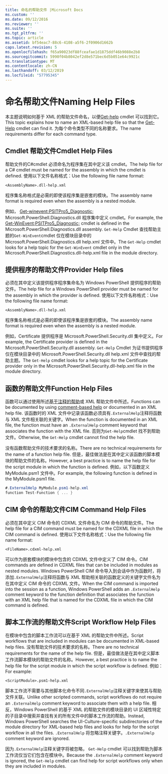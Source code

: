 ```yaml
---
title: 命名的帮助文件 |Microsoft Docs
ms.custom: ''
ms.date: 09/12/2016
ms.reviewer: ''
ms.suite: ''
ms.tgt_pltfrm: ''
ms.topic: article
ms.assetid: bf54eac7-88c6-4108-a5f6-2f0906d1662b
caps.latest.revision: 5
ms.openlocfilehash: f65a90023df88fceafae1d1875ddf46b9088e2b8
ms.sourcegitcommit: 5990f04b8042ef2d8e571bec6d5b051e64c9921c
ms.translationtype: MT
ms.contentlocale: zh-CN
ms.lasthandoff: 03/12/2019
ms.locfileid: "57795345"
---
```

# <a name="naming-help-files"></a><span data-ttu-id="070ec-102">命名帮助文件</span><span class="sxs-lookup"><span data-stu-id="070ec-102">Naming Help Files</span></span>

<span data-ttu-id="070ec-103">本主题说明如何基于 XML 的帮助文件命名，以便[Get-help](/powershell/module/Microsoft.PowerShell.Core/Get-Help) cmdlet 可以找到它。</span><span class="sxs-lookup"><span data-stu-id="070ec-103">This topic explains how to name an XML-based help file so that the [Get-Help](/powershell/module/Microsoft.PowerShell.Core/Get-Help) cmdlet can find it.</span></span> <span data-ttu-id="070ec-104">为每个命令类型不同的名称要求。</span><span class="sxs-lookup"><span data-stu-id="070ec-104">The name requirements differ for each command type.</span></span>

## <a name="cmdlet-help-files"></a><span data-ttu-id="070ec-105">Cmdlet 帮助文件</span><span class="sxs-lookup"><span data-stu-id="070ec-105">Cmdlet Help Files</span></span>

<span data-ttu-id="070ec-106">帮助文件的C#cmdlet 必须命名为程序集在其中定义该 cmdlet。</span><span class="sxs-lookup"><span data-stu-id="070ec-106">The help file for a C# cmdlet must be named for the assembly in which the cmdlet is defined.</span></span> <span data-ttu-id="070ec-107">使用以下文件名称格式：</span><span class="sxs-lookup"><span data-stu-id="070ec-107">Use the following file name format:</span></span>

```
<AssemblyName>.dll-help.xml
```

<span data-ttu-id="070ec-108">程序集名称格式是必需的即使该程序集是嵌套的模块。</span><span class="sxs-lookup"><span data-stu-id="070ec-108">The assembly name format is required even when the assembly is a nested module.</span></span>

<span data-ttu-id="070ec-109">例如， [Get-winevent;PSITPro5_Diagnostic;](/powershell/module/Microsoft.PowerShell.Diagnostics/Get-WinEvent) Microsoft.PowerShell.Diagnostics.dll 程序集中定义 cmdlet。</span><span class="sxs-lookup"><span data-stu-id="070ec-109">For example, the [Get-WinEvent;PSITPro5_Diagnostic;](/powershell/module/Microsoft.PowerShell.Diagnostics/Get-WinEvent) cmdlet is defined in the Microsoft.PowerShell.Diagnostics.dll assembly.</span></span> <span data-ttu-id="070ec-110">`Get-Help` Cmdlet 查找帮助主题的`Get-WinEvent`cmdlet 仅在模块目录中的 Microsoft.PowerShell.Diagnostics.dll help.xml 文件中。</span><span class="sxs-lookup"><span data-stu-id="070ec-110">The `Get-Help` cmdlet looks for a help topic for the `Get-WinEvent` cmdlet only in the Microsoft.PowerShell.Diagnostics.dll-help.xml file in the module directory.</span></span>

## <a name="provider-help-files"></a><span data-ttu-id="070ec-111">提供程序的帮助文件</span><span class="sxs-lookup"><span data-stu-id="070ec-111">Provider Help files</span></span>

<span data-ttu-id="070ec-112">必须在其中定义该提供程序程序集命名为 Windows PowerShell 提供程序的帮助文件。</span><span class="sxs-lookup"><span data-stu-id="070ec-112">The help file for a Windows PowerShell provider must be named for the assembly in which the provider is defined.</span></span> <span data-ttu-id="070ec-113">使用以下文件名称格式：</span><span class="sxs-lookup"><span data-stu-id="070ec-113">Use the following file name format:</span></span>

```
<AssemblyName>.dll-help.xml
```

<span data-ttu-id="070ec-114">程序集名称格式是必需的即使该程序集是嵌套的模块。</span><span class="sxs-lookup"><span data-stu-id="070ec-114">The assembly name format is required even when the assembly is a nested module.</span></span>

<span data-ttu-id="070ec-115">例如，Certificate 提供程序是 Microsoft.PowerShell.Security.dll 集中定义。</span><span class="sxs-lookup"><span data-stu-id="070ec-115">For example, the Certificate provider is defined in the Microsoft.PowerShell.Security.dll assembly.</span></span> <span data-ttu-id="070ec-116">`Get-Help` Cmdlet 为证书提供程序仅在模块目录中的 Microsoft.PowerShell.Security.dll help.xml 文件中查找的帮助主题。</span><span class="sxs-lookup"><span data-stu-id="070ec-116">The `Get-Help` cmdlet looks for a help topic for the Certificate provider only in the Microsoft.PowerShell.Security.dll-help.xml file in the module directory.</span></span>

## <a name="function-help-files"></a><span data-ttu-id="070ec-117">函数的帮助文件</span><span class="sxs-lookup"><span data-stu-id="070ec-117">Function Help Files</span></span>

<span data-ttu-id="070ec-118">函数可以通过使用所述[基于注释的帮助](/powershell/module/microsoft.powershell.core/about/about_comment_based_help)或 XML 帮助文件中所述。</span><span class="sxs-lookup"><span data-stu-id="070ec-118">Functions can be documented by using [comment-based help](/powershell/module/microsoft.powershell.core/about/about_comment_based_help) or documented in an XML help file.</span></span> <span data-ttu-id="070ec-119">该函数时的 XML 文件中记录该函数必须具有`.ExternalHelp`注释将函数与 XML 文件相关联的关键字。</span><span class="sxs-lookup"><span data-stu-id="070ec-119">When the function is documented in an XML file, the function must have an `.ExternalHelp` comment keyword that associates the function with the XML file.</span></span> <span data-ttu-id="070ec-120">否则为`Get-Help`cmdlet 找不到帮助文件。</span><span class="sxs-lookup"><span data-stu-id="070ec-120">Otherwise, the `Get-Help` cmdlet cannot find the help file.</span></span>

<span data-ttu-id="070ec-121">没有函数帮助文件的技术要求的名称。</span><span class="sxs-lookup"><span data-stu-id="070ec-121">There are no technical requirements for the name of a function help file.</span></span> <span data-ttu-id="070ec-122">但是，最佳做法是在其中定义该函数的脚本模块的帮助文件的名称。</span><span class="sxs-lookup"><span data-stu-id="070ec-122">However, a best practice is to name the help file for the script module in which the function is defined.</span></span> <span data-ttu-id="070ec-123">例如，以下函数定义 MyModule.psm1 文件中。</span><span class="sxs-lookup"><span data-stu-id="070ec-123">For example, the following function is defined in the MyModule.psm1 file.</span></span>

```csharp
#.ExternalHelp MyModule.psm1-help.xml
function Test-Function { ... }
```

## <a name="cim-command-help-files"></a><span data-ttu-id="070ec-124">CIM 命令的帮助文件</span><span class="sxs-lookup"><span data-stu-id="070ec-124">CIM Command Help Files</span></span>

<span data-ttu-id="070ec-125">必须在其中定义 CIM 命令的 CDXML 文件命名为 CIM 命令的帮助文件。</span><span class="sxs-lookup"><span data-stu-id="070ec-125">The help file for a CIM command must be named for the CDXML file in which the CIM command is defined.</span></span> <span data-ttu-id="070ec-126">使用以下文件名称格式：</span><span class="sxs-lookup"><span data-stu-id="070ec-126">Use the following file name format:</span></span>

```
<FileName>.cdxml-help.xml
```

<span data-ttu-id="070ec-127">可以作为嵌套模块的模块中包含的 CDXML 文件中定义了 CIM 命令。</span><span class="sxs-lookup"><span data-stu-id="070ec-127">CIM commands are defined in CDXML files that can be included in modules as nested modules.</span></span> <span data-ttu-id="070ec-128">Windows PowerShell CIM 命令导入到会话中作为函数时，将添加`.ExternalHelp`注释将函数与 XML 帮助相关联的函数定义的关键字文件名为在其中定义 CIM 命令的 CDXML 文件。</span><span class="sxs-lookup"><span data-stu-id="070ec-128">When the CIM command is imported into the session as a function, Windows PowerShell adds an `.ExternalHelp` comment keyword to the function definition that associates the function with an XML help file that is named for the CDXML file in which the CIM command is defined.</span></span>

## <a name="script-workflow-help-files"></a><span data-ttu-id="070ec-129">脚本工作流的帮助文件</span><span class="sxs-lookup"><span data-stu-id="070ec-129">Script Workflow Help Files</span></span>

<span data-ttu-id="070ec-130">在模块中包含的脚本工作流可以在基于 XML 的帮助文件中所述。</span><span class="sxs-lookup"><span data-stu-id="070ec-130">Script workflows that are included in modules can be documented in XML-based help files.</span></span> <span data-ttu-id="070ec-131">没有帮助文件的技术要求的名称。</span><span class="sxs-lookup"><span data-stu-id="070ec-131">There are no technical requirements for the name of the help file.</span></span> <span data-ttu-id="070ec-132">但是，最佳做法是在其中定义脚本工作流脚本模块的帮助文件的名称。</span><span class="sxs-lookup"><span data-stu-id="070ec-132">However, a best practice is to name the help file for the script module in which the script workflow is defined.</span></span> <span data-ttu-id="070ec-133">例如：</span><span class="sxs-lookup"><span data-stu-id="070ec-133">For example:</span></span>

```
<ScriptModule>.psm1-help.xml
```

<span data-ttu-id="070ec-134">脚本工作流不需要与其他脚本化命令不同`.ExternalHelp`注释关键字来使其与帮助文件关联。</span><span class="sxs-lookup"><span data-stu-id="070ec-134">Unlike other scripted commands, script workflows do not require an `.ExternalHelp` comment keyword to associate them with a help file.</span></span> <span data-ttu-id="070ec-135">相反，Windows PowerShell 的基于 XML 的帮助文件的模块目录的 UI 区域性特定的子目录中搜索并查找有关的所有文件中的脚本工作流的帮助。</span><span class="sxs-lookup"><span data-stu-id="070ec-135">Instead, Windows PowerShell searches the UI-Culture-specific subdirectories of the module directory for XML-based help files and looks for help for the script workflow in all the files.</span></span> <span data-ttu-id="070ec-136">`.ExternalHelp` 将忽略注释关键字。</span><span class="sxs-lookup"><span data-stu-id="070ec-136">`.ExternalHelp` comment keyword are ignored.</span></span>

<span data-ttu-id="070ec-137">因为`.ExternalHelp`注释关键字将被忽略， `Get-Help` cmdlet 可以找到帮助为脚本工作流仅当它们包含在模块中。</span><span class="sxs-lookup"><span data-stu-id="070ec-137">Because the `.ExternalHelp` comment keyword is ignored, the `Get-Help` cmdlet can find help for script workflows only when they are included in modules.</span></span>